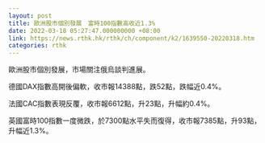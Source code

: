 ```yaml
---
layout: post
title: 歐洲股市個別發展　富時100指數高收近1.3%
date: 2022-03-18 05:27:47.000000000 +08:00
link: https://news.rthk.hk/rthk/ch/component/k2/1639550-20220318.htm
categories: rthk
---
```


歐洲股市個別發展，市場關注俄烏談判進展。

德國DAX指數高開後偏軟，收市報14388點，跌52點，跌幅近0.4%。

法國CAC指數表現反覆，收市報6612點，升23點，升幅約0.4%。

英國富時100指數一度微跌，於7300點水平失而復得，收市報7385點，升93點，升幅近1.3%。
